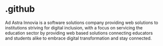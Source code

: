 # .github
Ad Astra Innovia is a software solutions company providing web solutions to institutions striving for digital inclusion, with a focus on servicing the education sector by providing web based solutions connecting educators and students alike to embrace digital transformation and stay connected.
